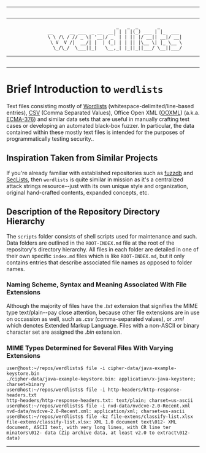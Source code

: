 * * *
```
```
* * *
```
                                        _   _  _       _
               __      __ ___  _ __  __| | | |(_) ___ | |_  ___
               \ \ /\ / // _ \| '__|/ _` | | || |/ __|| __|/ __|
                \ V  V /|  __/| |  | (_| | | || |\__ \| |_ \__ \
                 \_/\_/  \___||_|   \__,_| |_||_||___/ \__||___/
```
* * *
```
```
* * *

# Brief Introduction to `werdlists`

Text files consisting mostly of [Wordlists][] (whitespace-delimited/line-based
entries), [CSV][] (Comma Separated Values), Office Open XML ([OOXML][]) (a.k.a.
[ECMA-376][]) and similar data sets that are useful in manually crafting test
cases or developing an automated black-box fuzzer. In particular, the data 
contained within these mostly text files is intended for the purposes of 
programmatically testing security..

## Inspiration Taken from Similar Projects

If you're already familiar with established repositories such as 
[fuzzdb](https://github.com/fuzzdb-project/fuzzdb/ "The attack pattern dictionary") and 
[SecLists](https://github.com/danielmiessler/SecLists/ "The security tester's companion"), 
then `werdlists` is quite similar in mission as it's a centralized attack strings 
resource--just with its own unique style and organization, original hand-crafted contents, 
expanded concepts, etc.

## Description of the Repository Directory Hierarchy

The `scripts` folder consists of shell scripts used for maintenance and such. 
Data folders are outlined in the `ROOT-INDEX.md` file at the root of the 
repository's directory hierarchy.  All files in each folder are detailed in one
of their own specific `index.md` files which is like `ROOT-INDEX.md`, but it
only contains entries that describe associated file names as opposed to folder
names.

### Naming Scheme, Syntax and Meaning Associated With File Extensions

Although the majority of files have the *.txt* extension that signifies the MIME
type text/plain--pay close attention, because other file extensions are in use 
on occassion as well, such as *.csv* (comma-separated values), or *.xml* which 
denotes Extended Markup Language.  Files with a non-ASCII or binary character 
set are assigned the *.bin* extension.  

### MIME Types Determined for Several Files With Varying Extensions

```
user@host:~/repos/werdlists$ file -i cipher-data/java-example-keystore.bin
./cipher-data/java-example-keystore.bin: application/x-java-keystore; charset=binary
user@host:~/repos/werdlists$ file -i http-headers/http-response-headers.txt
http-headers/http-response-headers.txt: text/plain; charset=us-ascii
user@host:~/repos/werdlists$ file -i nvd-data/nvdcve-2.0-Recent.xml
nvd-data/nvdcve-2.0-Recent.xml: application/xml; charset=us-ascii
user@host:~/repos/werdlists$ file -kz file-extens/classify-list.xlsx
file-extens/classify-list.xlsx: XML 1.0 document text\012- XML document, ASCII text, with very long lines, with CR line ter
minators\012- data (Zip archive data, at least v2.0 to extract\012- data)
```

* * *

[Wordlists]: http://wordlist.aspell.net "SCOWL (Spell Checker Oriented Word Lists)"
[CSV]: https://en.wikipedia.org/wiki/Comma-separated_values "Wikipedia - Comma-seperated Values"
[OOXML]: http://officeopenxml.com "Office Open XML - What is OOXML?"
[ECMA-376]: http://www.ecma-international.org/publications/standards/Ecma-376.htm "Standard ECMA-376 (Office Open XML File Formats)"
